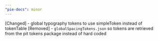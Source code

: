 ```yaml
---
"pie-docs": minor
---
```


[Changed] - global typography tokens to use simpleToken instead of tokenTable
[Removed] - `globalSpacingTokens.json` so tokens are retrieved from the pit tokens package instead of hard coded
